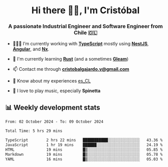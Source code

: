 <h1 align="center">Hi there ✌🏻, I'm Cristóbal</h1>
<h3 align="center">A passionate Industrial Engineer and Software Engineer from Chile 🇨🇱</h3>

- 🧑🏻‍💻 I’m currently working with **[TypeScript](https://www.typescriptlang.org)** mostly using **[NestJS](https://nestjs.com)**, **[Angular](https://angular.io)**, and **[Nx](https://nx.dev)**.

- 🌱 I'm currently learning **[Rust](https://www.rust-lang.org)** (and a sometimes **[Gleam](https://gleam.run/)**)

- 📫 Contact me through **cristobalgajardo.v@gmail.com**

- 📄 Know about my experiences [es_CL](https://bit.ly/cv-cristobal-gajardo)

- 🎸 I love to play music, especially **Spinetta**

## 📊 Weekly development stats

<!--START_SECTION:waka-->

```txt
From: 02 October 2024 - To: 09 October 2024

Total Time: 5 hrs 29 mins

TypeScript        2 hrs 22 mins   ███████████░░░░░░░░░░░░░░   43.36 %
JavaScript        1 hr 19 mins    ██████░░░░░░░░░░░░░░░░░░░   24.19 %
HTML              19 mins         █▒░░░░░░░░░░░░░░░░░░░░░░░   05.85 %
Markdown          19 mins         █▒░░░░░░░░░░░░░░░░░░░░░░░   05.78 %
YAML              16 mins         █▒░░░░░░░░░░░░░░░░░░░░░░░   05.03 %
```

<!--END_SECTION:waka-->
